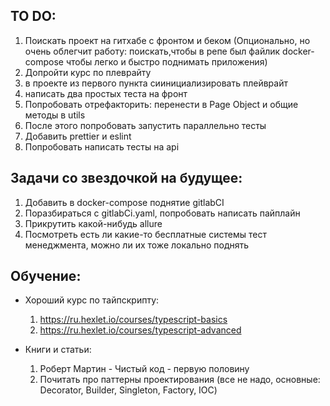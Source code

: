 ## TO DO:

1.  Поискать проект на гитхабе с фронтом и беком (Опционально, но очень облегчит работу: поискать,чтобы в репе был файлик docker-compose чтобы легко и быстро поднимать приложения)
2.  Допройти курс по плеврайту
3.  в проекте из первого пункта сиинициализировать плейврайт
4.  написать два простых теста на фронт
5.  Попробовать отрефакторить: перенести в Page Object и общие методы в utils
6.  После этого попробовать запустить параллельно тесты
7.  Добавить prettier и eslint
8.  Попробовать написать тесты на api

## Задачи со звездочкой на будущее:

1. Добавить в docker-compose поднятие gitlabCI
2. Поразбираться с gitlabCi.yaml, попробовать написать пайплайн
3. Прикрутить какой-нибудь allure
4. Посмотреть есть ли какие-то бесплатные системы тест менеджмента, можно ли их тоже локально поднять

## Обучение:

- Хороший курс по тайпскрипту:

  1. https://ru.hexlet.io/courses/typescript-basics
  2. https://ru.hexlet.io/courses/typescript-advanced

- Книги и статьи:

  1. Роберт Мартин - Чистый код - первую половину
  2. Почитать про паттерны проектирования (все не надо, основные: Decorator, Builder, Singleton, Factory, IOC)
